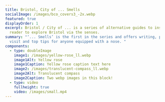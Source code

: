 ```yaml
---
title: Bristol, City of ... Smells
socialImage: /images/bco_covers3_-2x.webp
featured: true
displayOrder: 1
excerpt: Bristol / City of ... is a series of alternative guides to inspire the
  reader to explore Bristol via the senses.
summary: "‘... Smells’ is the first in the series and offers writing, places to
  visit and top tips for anyone equipped with a nose. "
components:
  - type: doubleImage
    image1: /images/yellow-rose_ll.webp
    image1Alt: Yellow rose
    image1Caption: Yellow rose caption text here
    image2: /images/translucent-compass_ll.webp
    image2Alt: Translucent compass
    image2Caption: Two webp images in this block!
  - type: video
    fullheight: true
    video: /images/small.mp4
---
```

